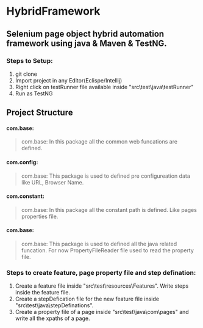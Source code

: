 # HybridFramework

## Selenium page object hybrid automation framework using java & Maven & TestNG.

### Steps to Setup:
1. git clone
2. Import project in any Editor(Eclispe/Intellij)
3. Right click on testRunner file available inside "src\test\java\testRunner"
4. Run as TestNG

## Project Structure
#### com.base:
> com.base: In this package all the common web funcations are defined.

#### com.config:
> com.base: This package is used to defined pre configureation data like URL, Browser Name.

#### com.constant:
> com.base: In this package all the constant path is defined. Like pages properties file.

#### com.base:
> com.base: This package is used to defined all the java related funcation. For now PropertyFileReader file used to read the property file.

### Steps to create feature, page property file and step defination:
1. Create a feature file inside "src\test\resources\Features". Write steps inside the feature file.
2. Create a stepDefication file for the new feature file inside "src\test\java\stepDefinations".
3. Create a property file of a page inside "src\test\java\com\pages" and write all the xpaths of a page.
